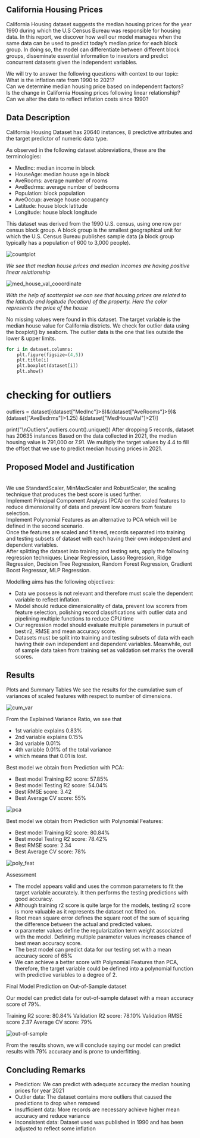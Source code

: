 ## California Housing Prices

California Housing dataset suggests the median housing prices for the year 1990 during which the U.S Census Bureau was responsible for housing data. In this report, we discover how well our model manages when the same data can be used to predict today’s median price for each block group. In doing so, the model can differentiate between different block groups, disseminate essential information to investors and predict concurrent datasets given the independent variables.

We will try to answer the following questions with context to our topic:
<br />What is the inflation rate from 1990 to 2021?
<br />Can we determine median housing price based on independent factors?
<br />Is the change in California Housing prices following linear relationship?
<br />Can we alter the data to reflect inflation costs since 1990?
<br />

## Data Description

California Housing Dataset has 20640 instances, 8 predictive attributes and the target predictor of numeric data type.

As observed in the following dataset abbreviations, these are the terminologies:
<ul>
<li>MedInc: median income in block</li>
<li>HouseAge: median house age in block</li>
<li>AveRooms: average number of rooms</li>
<li>AveBedrms: average number of bedrooms</li>
<li>Population: block population</li>
<li>AveOccup: average house occupancy</li>
<li>Latitude: house block latitude</li>
<li>Longitude: house block longitude</li>
</ul>

This dataset was derived from the 1990 U.S. census, using one row per census
block group. A block group is the smallest geographical unit for which the U.S.
Census Bureau publishes sample data (a block group typically has a population
of 600 to 3,000 people).

![countplot](https://user-images.githubusercontent.com/30309234/185981849-16e32db6-eaca-4414-9c3d-1530bf604a32.png)

<i size=4>We see that median house prices and  median incomes are having positive linear relationship</i>

![med_house_val_cooordinate](https://user-images.githubusercontent.com/30309234/185982814-550ad1cb-5a4d-4278-a598-f5101bfe62da.png)

<i size=4>With the help of scatterplot we can see that housing prices are related to the latitude and logitude (location) of the property. Here the color represents the price of the house</i>


No missing values were found in this dataset. The target variable is the median house value for California districts.
We check for outlier data using the boxplot() by seaborn. The outlier data is the one that lies outside the lower & upper limits.

```python
for i in dataset.columns:
    plt.figure(figsize=(4,5))
    plt.title(i)
    plt.boxplot(dataset[i])
    plt.show()
```

# checking for outliers
outliers = dataset[(dataset["MedInc"]>8)&(dataset["AveRooms"]>9)&(dataset["AveBedrms"]>1.25)
                   &(dataset["MedHouseVal"]>21)]

print("\nOutliers",outliers.count().unique())
After dropping 5 records, dataset has 20635 instances
Based on the data collected in 2021, the median housing value is 791,000 or 7.91. We multiply the target values by 4.4 to fill the offset that we use to predict median housing prices in 2021.

## Proposed Model and Justification

<br />	We use StandardScaler, MinMaxScaler and RobustScaler, the scaling technique that produces the best score is used further.
<br />	Implement Principal Component Analysis (PCA) on the scaled features to reduce dimensionality of data and prevent low scorers from feature selection. 
<br />	Implement Polynomial Features as an alternative to PCA which will be defined in the second scenario.
<br />	Once the features are scaled and filtered, records separated into training and testing subsets of dataset with each having their own independent and dependent  variables.
<br /> After splitting the dataset into training and testing sets, apply the following regression techniques: Linear Regression, Lasso Regression, Ridge Regression, Decision Tree Regression, Random Forest Regression, Gradient Boost Regressor, MLP Regression.

Modelling aims has the following objectives:
<ul>
<li>Data we possess is not relevant and therefore must scale the dependent variable to reflect inflation.</li>
<li>Model should reduce dimensionality of data, prevent low scorers from feature selection, polishing record classifications with outlier data and pipelining multiple functions to reduce CPU time</li>
<li>Our regression model should evaluate multiple parameters in pursuit of best r2, RMSE and mean accuracy score.</li>
<li>Datasets must be split into training and testing subsets of data with each having their own independent and dependent variables. Meanwhile, out of sample data taken from training set as validation set marks the overall scores.</li>
</ul>


## Results

Plots and Summary Tables
We see the results for the cumulative sum of variances of scaled features with respect to number of dimensions.

![cum_var](https://user-images.githubusercontent.com/30309234/185987896-e6207200-2cae-41a5-90f0-9c8fc1a82d9d.png)

From the Explained Variance Ratio, we see that 
<ul>
<li>1st variable explains 0.83%</li>
<li>2nd variable explains 0.15%</li>
<li>3rd variable 0.01%</li>
<li>4th variable 0.01% of the total variance</li>
<li>which means that 0.01 is lost.</li>
</ul>

Best model we obtain from Prediction with PCA:
<ul>
<li>Best model Training R2 score: 57.85%</li>
<li>Best model Testing R2 score: 54.04%</li>
<li>Best RMSE score: 3.42</li>
<li>Best Average CV score: 55%</li>
</ul>

![pca](https://user-images.githubusercontent.com/30309234/185988071-6cb3f62f-e56c-4846-b1cc-bbe1a012dfaa.png)

Best model we obtain from Prediction with Polynomial Features:
<ul>
<li>Best model Training R2 score: 80.84%</li>
<li>Best model Testing R2 score: 78.42%</li>
<li>Best RMSE score: 2.34</li>
<li>Best Average CV score: 78%</li>
</ul>
 
![poly_feat](https://user-images.githubusercontent.com/30309234/185988050-b49e5e8f-9791-432c-bcc4-6725bf2cd9d5.png)

Assessment

-	The model appears valid and uses the common parameters to fit the target variable accurately. It then performs the testing predictions with good accuracy.
-	Although training r2 score is quite large for the models, testing r2 score is more valuable as it represents the dataset not fitted on.
-	Root mean square error defines the square root of the sum of squaring the difference between the actual and predicted values.
-	α parameter values define the regularization term weight associated with the model. Defining multiple parameter values increases chance of best mean accuracy score.
-	The best model can predict data for our testing set with a mean accuracy score of 65%
-	We can achieve a better score with Polynomial Features than PCA, therefore, the target variable could be defined into a polynomial function with predictive variables to a degree of 2.

Final Model Prediction on Out-of-Sample dataset

Our model can predict data for out-of-sample dataset with a mean accuracy score of 79%.

Training R2 score: 80.84%
Validation R2 score: 78.10%
Validation RMSE score 2.37
Average CV score: 79%

![out-of-sample](https://user-images.githubusercontent.com/30309234/185988106-2c864dcd-5d1a-4d2a-9486-3c9e3b4f8adc.png)

From the results shown, we will conclude saying our model can predict results with 79% accuracy and is prone to underfitting. 
 
## Concluding Remarks

-	Prediction: We can predict with adequate accuracy the median housing prices for year 2021
-	Outlier data: The dataset contains more outliers that caused the predictions to drop when removed
-	Insufficient data: More records are necessary achieve higher mean accuracy and reduce variance
-	Inconsistent data: Dataset used was published in 1990 and has been adjusted to reflect some inflation
